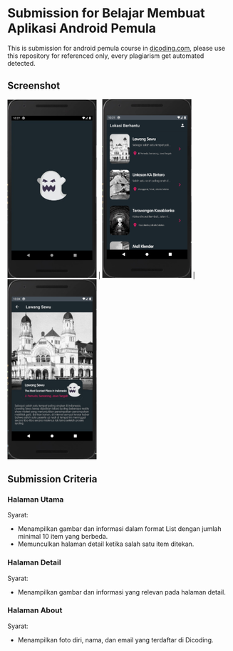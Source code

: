 # Submission for Belajar Membuat Aplikasi Android Pemula
This is submission for android pemula course in <a href="https://www.dicoding.com/academies/51">dicoding.com</a>, please use this repository for referenced only, every plagiarism get automated detected.

## Screenshot
<img src="https://github.com/MohFahmi27/MyAndroidPemulaSubmission/blob/master/splash_activity.jpg" alt="Spash Activity" width="200"/> | <img src="https://github.com/MohFahmi27/MyAndroidPemulaSubmission/blob/master/main_activity.png" alt="Main Activity" width="200"/> | <img src="https://github.com/MohFahmi27/MyAndroidPemulaSubmission/blob/master/detail_activity.jpg" alt="Detail Activity" width="200"/>

## Submission Criteria
### Halaman Utama
Syarat:
- Menampilkan gambar dan informasi dalam format List dengan jumlah minimal 10 item yang berbeda. 
- Memunculkan halaman detail ketika salah satu item ditekan.

### Halaman Detail
Syarat:
- Menampilkan gambar dan informasi yang relevan pada halaman detail. 

### Halaman About
Syarat:
- Menampilkan foto diri, nama, dan email yang terdaftar di Dicoding.
